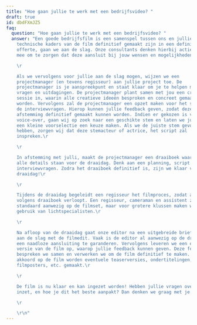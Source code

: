 ```yaml
---
title: "Hoe gaan jullie te werk met een bedrijfsvideo? "
draft: true
id: dbdFXmJZ5
faq:
  question: "Hoe gaan jullie te werk met een bedrijfsvideo? "
  answer: "Een goede bedrijfsfilm is een samenspel tussen ons en jullie. Zodra de
    technische kaders van de film definitief gemaakt zijn in een definitieve
    offerte, gaan we aan de slag. Onze consultants denken hierbij actief met je
    mee om te zorgen dat deze aansluit bij jouw wensen en mogelijkheden.\r

    \r

    Als we vervolgens voor jullie aan de slag mogen, wijzen we een
    projectmanager (en tevens regisseur) aan jullie project toe. De
    projectmanager is je aanspreekpunt en staat klaar om je te helpen met al je
    vragen en uitdagingen. De projectmanager plant samen met jou een creatieve
    sessie in, waarin alle creatieve ideeën besproken en concreet gemaakt
    worden. Vervolgens zal de projectmanager een opzet maken voor het script of
    de interviewvragen. Hierop kunnen jullie feedback geven, zodat deze in
    afstemming definitief gemaakt kunnen worden. Indien er gekozen is voor een
    voice-over, gaan wij op zoek naar een geschikte stem en laten we jullie uit
    een kleine voorselectie een keuze maken. Als we de juiste stem gevonden
    hebben, zorgen wij dat deze stemacteur of actrice, het script zal
    inspreken.\r

    \r

    In afstemming met julli, maakt de projectmanager een draaiboek waarin
    alle details staan voor de draaidag. Denk aan een planning, script en
    interviewvragen. Zodra het draaiboek definitief is, zijn we klaar voor de
    draaidag!\r

    \r

    Tijdens de draaidag begeleidt een regisseur het filmproces, zodat alles
    volgens draaiboek verloopt. Een regisseur, cameraman en assistent zijn
    standaard aanwezig op de filmset, maar voor grotere klussen maken we ook
    gebruik van lichtspecialisten.\r

    \r

    Na afloop van de draaidag gaat onze editor na een uitgebreide briefing
    aan de slag met de filmedit. Vaak is de editor al aanwezig op de draaidag om
    een naadloze aansluiting te garanderen. Vervolgens leveren we een eerste
    versie van de film op, waarop jullie feedback kunnen geven. Deze feedback
    bespreken we samen en verwerken we om de film definitief te maken. Na
    akkoord op de film worden eventuele teaserversies, ondertitelingen,
    filmposters, etc. gemaakt.\r

    \r

    De film is nu klaar en kan ingezet worden! Hebben jullie vragen over de
    inzet, en hoe je dit het beste aanpakt? Dan denken we graag met je mee.\r

    \r

    \r\n"
---
```

